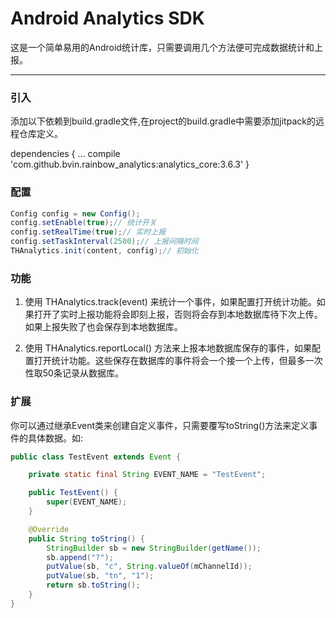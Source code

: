 # Android Analytics SDK
这是一个简单易用的Android统计库，只需要调用几个方法便可完成数据统计和上报。

 --- 
 
 
### 引入
添加以下依赖到build.gradle文件,在project的build.gradle中需要添加jitpack的远程仓库定义。

dependencies {
    ...
    compile 'com.github.bvin.rainbow_analytics:analytics_core:3.6.3'
}
 

### 配置
```java
Config config = new Config();
config.setEnable(true);// 统计开关
config.setRealTime(true);// 实时上报
config.setTaskInterval(2500);// 上报间隔时间
THAnalytics.init(content, config);// 初始化
```

### 功能
1. 使用 THAnalytics.track(event) 来统计一个事件，如果配置打开统计功能。如果打开了实时上报功能将会即刻上报，否则将会存到本地数据库待下次上传。如果上报失败了也会保存到本地数据库。
 
2. 使用 THAnalytics.reportLocal() 方法来上报本地数据库保存的事件，如果配置打开统计功能。这些保存在数据库的事件将会一个接一个上传，但最多一次性取50条记录从数据库。

### 扩展
你可以通过继承Event类来创建自定义事件，只需要覆写toString()方法来定义事件的具体数据。如:
 
```java
public class TestEvent extends Event {

    private static final String EVENT_NAME = "TestEvent";

    public TestEvent() {
        super(EVENT_NAME);
    }

    @Override
    public String toString() {
        StringBuilder sb = new StringBuilder(getName());
        sb.append("?");
        putValue(sb, "c", String.valueOf(mChannelId));
        putValue(sb, "tn", "1");
        return sb.toString();
    }
}
```
